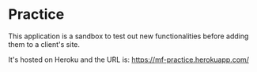 # Practice

This application is a sandbox to test out new functionalities before adding them to a
client's site.

It's hosted on Heroku and the URL is:
https://mf-practice.herokuapp.com/
